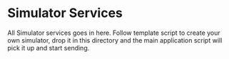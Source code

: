 # Simulator Services
All Simulator services goes in here. Follow template script to create your own simulator, drop it in this directory and the main application script will pick it up and start sending.